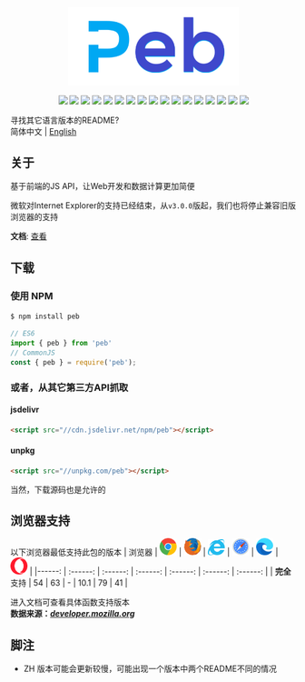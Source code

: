 <!--<p align="right">
  <a href='https://gitee.com/TechPot-Studio/peb.js' title="在Gitee查看"><img src='https://gitee.com/TechPot-Studio/peb.js/widgets/widget_5.svg' alt='在Gitee上Fork' /></a>
</p>-->
<p align="center">
  <img src="https://raw.githubusercontent.com/TechPot-Studio/svg-gallery/master/pebjs.png" width="299.2" height="137.6" title="Peb.js" alt="Peb.js Icon" />
</p>
<p align="center">
  <a href="//github.com/TechPot-Studio/peb.js/stargazers" title="Stars"><img src="https://img.shields.io/github/stars/TechPot-Studio/peb.js?logo=github&style=flat-square" /></a>
  <a href="//github.com/TechPot-Studio/peb.js/issues" title="Issues"><img src="https://img.shields.io/github/issues/TechPot-Studio/peb.js?logo=github&style=flat-square" /></a>
  <a href="//github.com/TechPot-Studio/peb.js/pulls" title="Pull Requests"><img src="https://img.shields.io/github/issues-pr/TechPot-Studio/peb.js?logo=github&style=flat-square" /></a>
  <a href="//github.com/TechPot-Studio/peb.js/network/members" title="Forks"><img src="https://img.shields.io/github/forks/TechPot-Studio/peb.js?logo=github&style=flat-square" /></a>
  <a href="https://www.npmjs.com/package/peb" title="NPM 版本"><img src="https://img.shields.io/npm/v/peb?logo=npm&style=flat-square" /></a>
  <a href="https://www.npmjs.com/package/peb" title="NPM 下载量"><img src="https://img.shields.io/npm/dw/peb?logo=npm&style=flat-square" /></a>
  <a title="jsdelivr 点击量"><img src="https://img.shields.io/jsdelivr/npm/hw/peb?label=jsdelivr%20hits&logo=jsdelivr&logoColor=white&style=flat-square" /></a>
  <a href="./LICENSE" title="开源协议"><img src="https://img.shields.io/github/license/TechPot-Studio/peb.js?style=flat-square" /></a>
  <a href="https://discord.gg/nS6qYuu" title="聊天"><img src="https://img.shields.io/discord/711002879670091868?logo=discord&logoColor=fff&style=flat-square" /></a>
  <a href="" title="贡献者"><img src="https://img.shields.io/github/contributors-anon/TechPot-Studio/peb.js?logo=github&style=flat-square" /></a>
  <a href="//github.com/TechPot-Studio/peb.js/releases" title="最新版本"><img src="https://img.shields.io/github/v/release/TechPot-Studio/peb.js?label=lastest%20release&style=flat-square" /></a>
  <a href="//github.com/TechPot-Studio/peb.js/releases" title="最新测试版"><img src="https://img.shields.io/github/v/release/TechPot-Studio/peb.js?include_prereleases&label=lastest%20prerelease&style=flat-square" /></a>
  <a href="//github.com/TechPot-Studio/peb.js/releases" title="从最后一个版本起的Commnit数"><img src="https://img.shields.io/github/commits-since/TechPot-Studio/peb.js/latest/master?include_prereleases&logo=github&style=flat-square" /></a>
  <a href="./src/peb.js" title="大小"><img src="https://img.shields.io/github/size/TechPot-Studio/peb.js/src/peb.js?style=flat-square" /></a>
  <a href="./dist/peb.min.js" title="打包后大小"><img src="https://img.shields.io/github/size/TechPot-Studio/peb.js/dist/peb.min.js?label=minified%20size&style=flat-square" /></a>
  <a title="Node.js 版本"><img src="https://img.shields.io/static/v1?label=Node.js%20version&message=12&color=informational&logo=node.js&style=flat-square&logoColor=white" /></a>
  <a title="ECMAScript 版本"><img src="https://img.shields.io/static/v1?label=ECMAScript%20version&message=6&color=informational&logo=JavaScript&style=flat-square&logoColor=white" /></a>
</p>

寻找其它语言版本的README?<br />
简体中文 | [English](README.md)
## 关于
基于前端的JS API，让Web开发和数据计算更加简便  
  
微软对Internet Explorer的支持已经结束，从`v3.0.0`版起，我们也将停止兼容旧版浏览器的支持

**文档**: [查看](./docs)
## 下载
### 使用 **NPM**
```shell
$ npm install peb
```
```javascript
// ES6
import { peb } from 'peb'
// CommonJS
const { peb } = require('peb');
```
### 或者，从其它第三方API抓取
#### jsdelivr
```html
<script src="//cdn.jsdelivr.net/npm/peb"></script>
```
#### unpkg
```html
<script src="//unpkg.com/peb"></script>
```
当然，下载源码也是允许的
## 浏览器支持
以下浏览器最低支持此包的版本
| 浏览器 | <img src="https://raw.githubusercontent.com/TechPot-Studio/svg-gallery/master/chrome.svg" width="30" /> | <img src="https://raw.githubusercontent.com/TechPot-Studio/svg-gallery/master/firefox.svg" width="30" /> | <img src="https://raw.githubusercontent.com/TechPot-Studio/svg-gallery/master/ie.svg" width="30" /> | <img src="https://raw.githubusercontent.com/TechPot-Studio/svg-gallery/master/safari.svg" width="30" /> | <img src="https://raw.githubusercontent.com/TechPot-Studio/svg-gallery/master/edge.svg" width="30" /> | <img src="https://raw.githubusercontent.com/TechPot-Studio/svg-gallery/master/opera.svg" width="30" /> |
|------: | :------: | :------: | :------: | :------: | :------: | :------: |
| **完全**支持 | 54 | 63 | - | 10.1 | 79 | 41 |

进入文档可查看具体函数支持版本  
**数据来源：[*developer.mozilla.org*](//developer.mozilla.org)**
## 脚注
- ZH 版本可能会更新较慢，可能出现一个版本中两个README不同的情况

